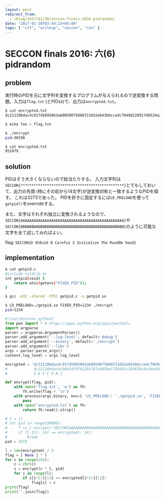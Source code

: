 ```yaml
---
layout: post
redirect_from:
  - /blog/2017/01/30/seccon-finals-2016-pidrandom/
date: "2017-01-30T03:49:25+09:00"
tags: [ "ctf", "writeup", "seccon", "rev" ]
---
```


# SECCON finals 2016: 六(6) pidrandom

## problem

実行時のPIDを元に文字列を変換するプログラムが与えられるので逆変換する問題。入力は`flag.txt` (とPID`$$`)で、出力は`encrypted.txt`。

``` sh
$ cat encrypted.txt
dc21110bdac4c91f45895063a68859075880721652e643b6ccedc7849d228917d9529a2cc73baf1572a255bfe0dc70ab3f652716ad5c4b

$ echo foo > flag.txt

$ ./encrypt
pid=30298

$ cat encrypted.txt
9518f9
```

## solution

PIDはそう大きくならないので総当たりする。
入力文字列は`SECCON{***********************************************}`とでもしておいて、出力の先頭 (特にその前から$14$文字)が逆変換対称と一致するようなPIDを探す。
これは$3273$であった。
PIDを好きに固定するには`LD_PRELOAD`を使って`getpid()`をoverrideする。

また、文字はそれぞれ独立に変換されるようなので、`SECCON{AAAAAAAAAAAAAAAAAAAAAAAAAAAAAAAAAAAAAAAAAAAAAAA}`や`SECCON{BBBBBBBBBBBBBBBBBBBBBBBBBBBBBBBBBBBBBBBBBBBBBBB}`のように可能な文字を全て試してみればよい。

flag: `SECCON{U 5h0u1d B Carefu1 2 Initia1ize 7he Rand0m 5eed}`

## implementation

``` sh
$ cat getpid.c
#include <stdlib.h>
int getpid(void) {
    return atoi(getenv("FIXED_PID"));
}

$ gcc -m32 -shared -fPIC getpid.c -o getpid.so

$ LD_PRELOAD=./getpid.so FIXED_PID=1234 ./encrypt
pid=1234
```

``` python
#!/usr/bin/env python2
from pwn import * # https://pypi.python.org/pypi/pwntools
import argparse
parser = argparse.ArgumentParser()
parser.add_argument('--log-level', default='debug')
parser.add_argument('--binary', default='./encrypt')
parser.add_argument('--libc')
args = parser.parse_args()
context.log_level = args.log_level

encrypted = 'dc21110bdac4c91f45895063a68859075880721652e643b6ccedc7849d228917d9529a2cc73baf1572a255bfe0dc70ab3f652716ad5c4b'
#            dc21110bdac4c90b24fd791292f87c665be1703661c26482bc8cb4e5950da122f172ea04fc1fce635b8634acc0f355da1304533289794b
#            S E C C O N {                                                                                               } 

def encrypt(flag, pid):
    with open('flag.txt', 'w') as fh:
        fh.write(flag + '\n')
    with process(args.binary, env={ 'LD_PRELOAD': './getpid.so', 'FIXED_PID': str(pid) }) as p:
        pass
    with open('encrypted.txt') as fh:
        return fh.read().strip()

# f = []
# for pid in range(50000):
#     f += [ encrypt('SECCON{AAAAAAAAAAAAAAAAAAAAAAAAAAAAAAAAAAAAAAAAAAAAAAA}', pid) ]
#     if f[-1][: 14] == encrypted[: 14]:
#         break
pid = 3273

l = len(encrypted) / 2
flag = [ None ] * l
for c in range(256):
    c = chr(c)
    s = encrypt(c * l, pid)
    for i in range(l):
        if s[i*2:][:2] == encrypted[i*2:][:2]:
            flag[i] = c
print(flag)
print(''.join(flag))
```
